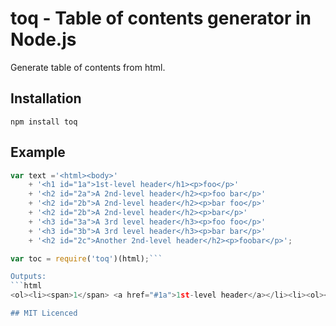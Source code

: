 # toq - Table of contents generator in Node.js
Generate table of contents from html.

## Installation
`npm install toq`

## Example
```javascript
var text ='<html><body>'
	+ '<h1 id="1a">1st-level header</h1><p>foo</p>'
	+ '<h2 id="2a">A 2nd-level header</h2><p>foo bar</p>'
	+ '<h2 id="2b">A 2nd-level header</h2><p>bar foo</p>'
	+ '<h2 id="2b">A 2nd-level header</h2><p>bar</p>'
	+ '<h3 id="3a">A 3rd level header</h3><p>foo foo</p>'
	+ '<h3 id="3b">A 3rd level header</h3><p>bar bar</p>'
	+ '<h2 id="2c">Another 2nd-level header</h2><p>foobar</p>';

var toc = require('toq')(html);```

Outputs:
```html
<ol><li><span>1</span> <a href="#1a">1st-level header</a></li><li><ol><li><span>1.1</span> <a href="#2a">A 2nd-level header</a></li><li><span>1.2</span> <a href="#2b">A 2nd-level header</a></li><li><span>1.3</span> <a href="#2b">A 2nd-level header</a></li><li><ol><li><span>1.3.1</span> <a href="#3a">A 3rd level header</a></li><li><span>1.3.2</span> <a href="#3b">A 3rd level header</a></li></ol></li><li><span>1.4</span> <a href="#2c">Another 2nd-level header</a></li></ol></li></ol>```

## MIT Licenced
